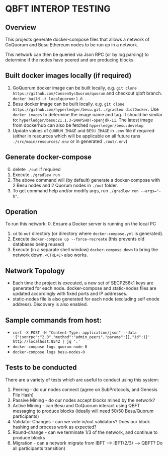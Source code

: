 # QBFT INTEROP TESTING

## Overview
This projects generate docker-compose files that allows a network of GoQuorum and Besu Ethereum nodes to be run up
in a network.

This network can then be queried via Json RPC (or by log parsing) to determine if the nodes have peered and are 
producing blocks.

## Built docker images locally (if required)
1. GoQuorum docker image can be built locally, e.g. `git clone https://github.com/ConsenSysQuorum/quorum` and checkout qibft branch. `docker build -t localquorum:1.0 .`
2. Besu docker image can be built locally. e.g. `git clone https://github.com/hyperledger/besu.git`. `./gradlew distDocker`.
   Use `docker images` to determine the image name and tag. It should be similar to: 
   `hyperledger/besu:21.1.3-SNAPSHOT-openjdk-11`. The latest image from dockerhub can also be fetched `hyperledger/besu:develop`
3. Update values of `QUORUM_IMAGE` and `BESU_IMAGE` in `.env` file if required 
   (either in resources which will be applicable on all future runs `./src/main/resources/.env` or in generated `./out/.env`)

## Generate docker-compose
0. delete `./out` if required
1. Execute `./gradlew run`
2. The above command will (by default) generate a docker-compose with 2 Besu nodes and 2 Quorum nodes in `./out` folder.
3. To get command help and/or modify args, run `./gradlew run --args="-h"`.


## Operation
To run this network:
0. Ensure a Docker server is running on the local PC
1. `cd` to `out` directory (or directory where `docker-compose.yml` is generated).   
2. Execute `docker-compose up --force-recreate` (this prevents old databases being reused)
3. Execute (in a separate shell window) `docker-compose down` to bring the network down. `<CTRL+C>` also works.


## Network Topology
* Each time the project is executed, a new set of SECP256k1 keys are generated for each node.
  docker-compose and static-nodes files are updated accordingly with fixed ports and IP addresses.
* static-nodes file is also generated for each node (excluding self enode address). Discovery is also enabled.

## Sample commands from host:
* `curl -X POST -H "Content-Type: application/json" --data '{"jsonrpc":"2.0","method":"admin_peers","params":[],"id":1}' http://localhost:8542 | jq '.'`
* `docker-compose logs quorum-node-0`
* `docker-compose logs besu-nodes-0`

## Tests to be conducted
There are a variety of tests which are useful to conduct using this system:

1. Peering - do our nodes connect (agree on SubProtocols, and Genesis File Hash)
2. Passive Mining - do our nodes accept blocks mined by the network?
3. Active Mining - can Besu and GoQuorum interact using QBFT messaging to produce blocks (ideally will need 50/50 Besu/Quorum participants)
4. Validator Changes - can we vote in/out validators? Does our block hashing and process work as expected?
5. Round-change - can we terminate 1/3 of the network, and continue to produce blocks
6. Migration - can a network migrate from IBFT --> IBFT(2/3) --> QBFT? Do all participants transition)


